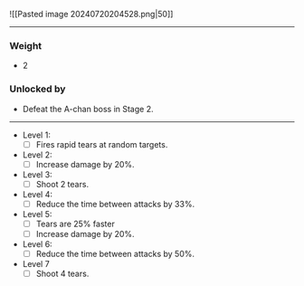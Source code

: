 ![[Pasted image 20240720204528.png|50]]

---
### Weight
- 2
### Unlocked by
- Defeat the A-chan boss in Stage 2.
---
- Level 1:
	- [ ]  Fires rapid tears at random targets.
- Level 2:
	- [ ] Increase damage by 20%.
- Level 3:
	- [ ] Shoot 2 tears.
- Level 4:
	- [ ] Reduce the time between attacks by 33%.
- Level 5:
	- [ ] Tears are 25% faster
	- [ ] Increase damage by 20%.
- Level 6:
	- [ ] Reduce the time between attacks by 50%.
- Level 7
	- [ ] Shoot 4 tears.